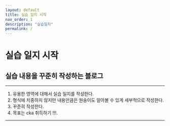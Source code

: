 ```yaml
---
layout: default
title: 실습 일지 시작
nav_order: 1
description: "실습일지"
permalink: /
---
```

# 실습 일지 시작 

##    실습 내용을 꾸준히 작성하는 블로그


---
1. 유용한 영역에 대해서 실습 일지를 작성한다.
2. 형식에 치중하지 않지만 내용만큼은 원숭이도 알아볼 수 있게 세부적으로 작성한다.
3. 꾸준히 작성한다.
4. 목표는 cka 취득하기 !!!.
---




